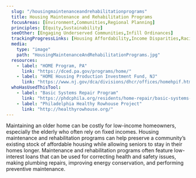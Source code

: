 ```yaml
---
  slug: "/housingmaintenanceandrehabilitationprograms"
  title: Housing Maintenance and Rehabilitation Programs
  focusAreas: [Environment,Communities,Regional Planning]
  principles: [Equity,Sustainability]
  seeOther: [Engaging Underserved Communities,Infill Ordinances]
  trackingProgressLinks: [Housing Affordability,Income Disparities,Racial & Ethnic Disparities]
  media: 
    type: "image"
    path: "HousingMaintenanceAndRehabilitationPrograms.jpg"
  resources: 
    - label: "HOME Program, PA"
      link: "https://dced.pa.gov/programs/home/"
    - label: "HOME Housing Production Investment Fund, NJ"
      link: "https://www.nj.gov/dca/divisions/dhcr/offices/homehpif.html"  
  whoHasUsedThisTool: 
    - label: "Basic Systems Repair Program"
      link: "https://phdcphila.org/residents/home-repair/basic-systems-repair-program/"
    - label: "Philadelphia Healthy Rowhouse Project"
      link: "http://healthyrowhouse.org/"
---
```


Maintaining an older home can be costly for low-income homeowners, especially the elderly who often rely on fixed incomes. Housing maintenance and rehabilitation programs can help preserve a community’s existing stock of affordable housing while allowing seniors to stay in their homes longer. Maintenance and rehabilitation programs often feature low-interest loans that can be used for correcting health and safety issues, making plumbing repairs, improving energy conservation, and performing preventive maintenance.
